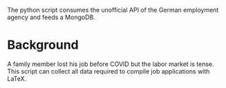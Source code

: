 The python script consumes the unofficial API of the German employment agency and feeds a MongoDB. 


# Background

A family member lost his job before COVID but the labor market is tense.
This script can collect all data required to compile job applications with LaTeX.
